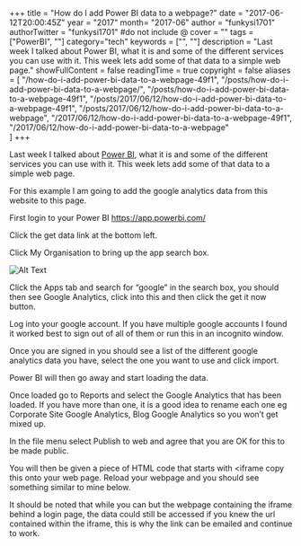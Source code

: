 +++
title = "How do I add Power BI data to a webpage?"
date = "2017-06-12T20:00:45Z"
year = "2017"
month= "2017-06"
author = "funkysi1701"
authorTwitter = "funkysi1701" #do not include @
cover = ""
tags = ["PowerBI", ""]
category="tech"
keywords = ["", ""]
description = "Last week I talked about Power BI, what it is and some of the different services you can use with it. This week lets add some of that data to a simple web page."
showFullContent = false
readingTime = true
copyright = false
aliases = [
    "/how-do-i-add-power-bi-data-to-a-webpage-49f1",
    "/posts/how-do-i-add-power-bi-data-to-a-webpage/",
    "/posts/how-do-i-add-power-bi-data-to-a-webpage-49f1",
    "/posts/2017/06/12/how-do-i-add-power-bi-data-to-a-webpage-49f1",
    "/posts/2017/06/12/how-do-i-add-power-bi-data-to-a-webpage",
    "/2017/06/12/how-do-i-add-power-bi-data-to-a-webpage-49f1",
    "/2017/06/12/how-do-i-add-power-bi-data-to-a-webpage"    
]
+++

Last week I talked about [Power BI](https://www.funkysi1701.com/2017/06/05/businessintelligence/), what it is and some of the different services you can use with it. This week lets add some of that data to a simple web page.

For this example I am going to add the google analytics data from this website to this page.

First login to your Power BI https://app.powerbi.com/

Click the get data link at the bottom left.

Click My Organisation to bring up the app search box.

![Alt Text](https://dev-to-uploads.s3.amazonaws.com/uploads/articles/46c1lyxy053xcq66fowf.jpg)

Click the Apps tab and search for “google” in the search box, you should then see Google Analytics, click into this and then click the get it now button.

Log into your google account. If you  have multiple google accounts I found it worked best to sign out of all of them or run this in an incognito window.

Once you are signed in you should see a list of the different google analytics data you have, select the one you want to use and click import.

Power BI will then go away and start loading the data.

Once loaded go to Reports and select the Google Analytics that has been loaded. If you have more than one, it is a good idea to rename each one eg Corporate Site Google Analytics, Blog Google Analytics so you won’t get mixed up.

In the file menu select Publish to web and agree that you are OK for this to be made public.

You will then be given a piece of HTML code that starts with &lt;iframe copy this onto your web page. Reload your webpage and you should see something similar to mine below.

It should be noted that while you can but the webpage containing the iframe behind a login page, the data could still be accessed if you knew the url contained within the iframe, this is why the link can be emailed and continue to work.